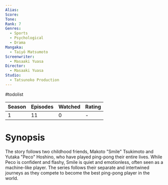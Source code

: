 ```yaml
---
Alias:
Score:
Tone: 
Rank: 7
Genres:
  - Sports
  - Psychological
  - Drama
Mangaka:
  - Taiyō Matsumoto
Screenwriter:
  - Masaaki Yuasa
Director:
  - Masaaki Yuasa
Studio:
  - Tatsunoko Production
---
```

#todolist 

| Season | Episodes | Watched | Rating |
| ------ | -------- | ------- | ------ |
| 1      | 11       | 0       | -      |

# Synopsis
The story follows two childhood friends, Makoto "Smile" Tsukimoto and Yutaka "Peco" Hoshino, who have played ping-pong their entire lives. While Peco is confident and flashy, Smile is quiet and emotionless, often seen as a machine-like player. The series follows their separate and intertwined journeys as they compete to become the best ping-pong player in the world.